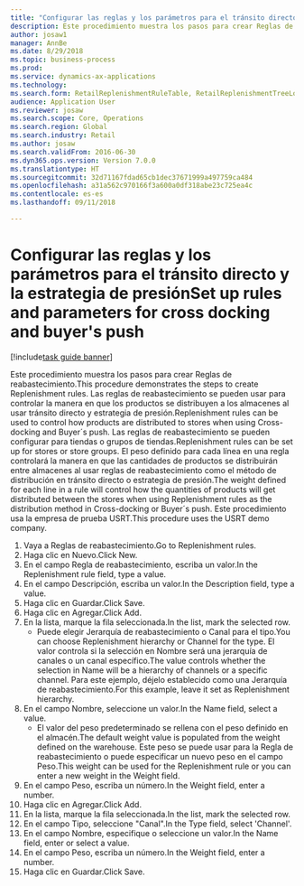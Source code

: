 ```yaml
--- 
title: "Configurar las reglas y los parámetros para el tránsito directo y la estrategia de presión"
description: Este procedimiento muestra los pasos para crear Reglas de reabastecimiento.
author: josaw1
manager: AnnBe
ms.date: 8/29/2018
ms.topic: business-process
ms.prod: 
ms.service: dynamics-ax-applications
ms.technology: 
ms.search.form: RetailReplenishmentRuleTable, RetailReplenishmentTreeLookup
audience: Application User
ms.reviewer: josaw
ms.search.scope: Core, Operations
ms.search.region: Global
ms.search.industry: Retail
ms.author: josaw
ms.search.validFrom: 2016-06-30
ms.dyn365.ops.version: Version 7.0.0
ms.translationtype: HT
ms.sourcegitcommit: 32d71167fdad65cb1dec37671999a497759ca484
ms.openlocfilehash: a31a562c970166f3a600a0df318abe23c725ea4c
ms.contentlocale: es-es
ms.lasthandoff: 09/11/2018

---
```

# <a name="set-up-rules-and-parameters-for-cross-docking-and-buyers-push"></a><span data-ttu-id="123f9-103">Configurar las reglas y los parámetros para el tránsito directo y la estrategia de presión</span><span class="sxs-lookup"><span data-stu-id="123f9-103">Set up rules and parameters for cross docking and buyer's push</span></span>

[!include[task guide banner](../includes/task-guide-banner.md)]

<span data-ttu-id="123f9-104">Este procedimiento muestra los pasos para crear Reglas de reabastecimiento.</span><span class="sxs-lookup"><span data-stu-id="123f9-104">This procedure demonstrates the steps to create Replenishment rules.</span></span> <span data-ttu-id="123f9-105">Las reglas de reabastecimiento se pueden usar para controlar la manera en que los productos se distribuyen a los almacenes al usar tránsito directo y estrategia de presión.</span><span class="sxs-lookup"><span data-stu-id="123f9-105">Replenishment rules can be used to control how products are distributed to stores when using Cross-docking and Buyer´s push.</span></span> <span data-ttu-id="123f9-106">Las reglas de reabastecimiento se pueden configurar para tiendas o grupos de tiendas.</span><span class="sxs-lookup"><span data-stu-id="123f9-106">Replenishment rules can be set up for stores or store groups.</span></span> <span data-ttu-id="123f9-107">El peso definido para cada línea en una regla controlará la manera en que las cantidades de productos se distribuirán entre almacenes al usar reglas de reabastecimiento como el método de distribución en tránsito directo o estrategia de presión.</span><span class="sxs-lookup"><span data-stu-id="123f9-107">The weight defined for each line in a rule will control how the quantities of products will get distributed between the stores when using Replenishment rules as the distribution method in Cross-docking or Buyer´s push.</span></span> <span data-ttu-id="123f9-108">Este procedimiento usa la empresa de prueba USRT.</span><span class="sxs-lookup"><span data-stu-id="123f9-108">This procedure uses the USRT demo company.</span></span>

1. <span data-ttu-id="123f9-109">Vaya a Reglas de reabastecimiento.</span><span class="sxs-lookup"><span data-stu-id="123f9-109">Go to Replenishment rules.</span></span>
2. <span data-ttu-id="123f9-110">Haga clic en Nuevo.</span><span class="sxs-lookup"><span data-stu-id="123f9-110">Click New.</span></span>
3. <span data-ttu-id="123f9-111">En el campo Regla de reabastecimiento, escriba un valor.</span><span class="sxs-lookup"><span data-stu-id="123f9-111">In the Replenishment rule field, type a value.</span></span>
4. <span data-ttu-id="123f9-112">En el campo Descripción, escriba un valor.</span><span class="sxs-lookup"><span data-stu-id="123f9-112">In the Description field, type a value.</span></span>
5. <span data-ttu-id="123f9-113">Haga clic en Guardar.</span><span class="sxs-lookup"><span data-stu-id="123f9-113">Click Save.</span></span>
6. <span data-ttu-id="123f9-114">Haga clic en Agregar.</span><span class="sxs-lookup"><span data-stu-id="123f9-114">Click Add.</span></span>
7. <span data-ttu-id="123f9-115">En la lista, marque la fila seleccionada.</span><span class="sxs-lookup"><span data-stu-id="123f9-115">In the list, mark the selected row.</span></span>
    * <span data-ttu-id="123f9-116">Puede elegir Jerarquía de reabastecimiento o Canal para el tipo.</span><span class="sxs-lookup"><span data-stu-id="123f9-116">You can choose Replenishment hierarchy or Channel for the type.</span></span> <span data-ttu-id="123f9-117">El valor controla si la selección en Nombre será una jerarquía de canales o un canal específico.</span><span class="sxs-lookup"><span data-stu-id="123f9-117">The value controls whether the selection in Name will be a hierarchy of channels or a specific channel.</span></span>  <span data-ttu-id="123f9-118">Para este ejemplo, déjelo establecido como una Jerarquía de reabastecimiento.</span><span class="sxs-lookup"><span data-stu-id="123f9-118">For this example, leave it set as Replenishment hierarchy.</span></span>  
8. <span data-ttu-id="123f9-119">En el campo Nombre, seleccione un valor.</span><span class="sxs-lookup"><span data-stu-id="123f9-119">In the Name field, select a value.</span></span>
    * <span data-ttu-id="123f9-120">El valor del peso predeterminado se rellena con el peso definido en el almacén.</span><span class="sxs-lookup"><span data-stu-id="123f9-120">The default weight value is populated from the weight defined on the warehouse.</span></span>  <span data-ttu-id="123f9-121">Este peso se puede usar para la Regla de reabastecimiento o puede especificar un nuevo peso en el campo Peso.</span><span class="sxs-lookup"><span data-stu-id="123f9-121">This weight can be used for the Replenishment rule or you can enter a new weight in the Weight field.</span></span>  
9. <span data-ttu-id="123f9-122">En el campo Peso, escriba un número.</span><span class="sxs-lookup"><span data-stu-id="123f9-122">In the Weight field, enter a number.</span></span>
10. <span data-ttu-id="123f9-123">Haga clic en Agregar.</span><span class="sxs-lookup"><span data-stu-id="123f9-123">Click Add.</span></span>
11. <span data-ttu-id="123f9-124">En la lista, marque la fila seleccionada.</span><span class="sxs-lookup"><span data-stu-id="123f9-124">In the list, mark the selected row.</span></span>
12. <span data-ttu-id="123f9-125">En el campo Tipo, seleccione "Canal".</span><span class="sxs-lookup"><span data-stu-id="123f9-125">In the Type field, select 'Channel'.</span></span>
13. <span data-ttu-id="123f9-126">En el campo Nombre, especifique o seleccione un valor.</span><span class="sxs-lookup"><span data-stu-id="123f9-126">In the Name field, enter or select a value.</span></span>
14. <span data-ttu-id="123f9-127">En el campo Peso, escriba un número.</span><span class="sxs-lookup"><span data-stu-id="123f9-127">In the Weight field, enter a number.</span></span>
15. <span data-ttu-id="123f9-128">Haga clic en Guardar.</span><span class="sxs-lookup"><span data-stu-id="123f9-128">Click Save.</span></span>


